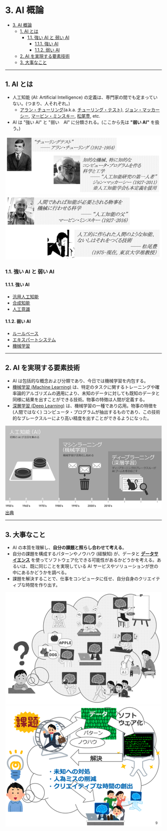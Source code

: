# 3. AI 概論

- [3. AI 概論](#3-ai-概論)
  - [1. AI とは](#1-ai-とは)
    - [1.1. 強い AI と 弱い AI](#11-強い-ai-と-弱い-ai)
      - [1.1.1. 強い AI](#111-強い-ai)
      - [1.1.2. 弱い AI](#112-弱い-ai)
  - [2. AI を実現する要素技術](#2-ai-を実現する要素技術)
  - [3. 大事なこと](#3-大事なこと)


---


## 1. AI とは

* 人工知能 (AI: Artificial Intelligence) の定義は、専門家の間でも定まっていない。(つまり、人それぞれ。)
  * [アラン・チューリング](https://ja.wikipedia.org/wiki/%E3%82%A2%E3%83%A9%E3%83%B3%E3%83%BB%E3%83%81%E3%83%A5%E3%83%BC%E3%83%AA%E3%83%B3%E3%82%B0)(a.k.a. [チューリング・テスト](https://ja.wikipedia.org/wiki/%E3%83%81%E3%83%A5%E3%83%BC%E3%83%AA%E3%83%B3%E3%82%B0%E3%83%BB%E3%83%86%E3%82%B9%E3%83%88)), [ジョン・マッカーシー](https://ja.wikipedia.org/wiki/%E3%82%B8%E3%83%A7%E3%83%B3%E3%83%BB%E3%83%9E%E3%83%83%E3%82%AB%E3%83%BC%E3%82%B7%E3%83%BC), [マービン・ミンスキー](https://ja.wikipedia.org/wiki/%E3%83%9E%E3%83%BC%E3%83%93%E3%83%B3%E3%83%BB%E3%83%9F%E3%83%B3%E3%82%B9%E3%82%AD%E3%83%BC), [松尾豊](https://ja.wikipedia.org/wiki/%E6%9D%BE%E5%B0%BE%E8%B1%8A), etc.
* AI は "強い AI" と "弱い　AI" に分類される。(ここから先は __"弱い AI"__ を扱う。)


![アラン・チューリング, ジョン・マッカーシー](./assets/images/what-is-ai-00001.png)
![マービン・ミンスキー, 松尾豊](./assets/images/what-is-ai-00002.png)


### 1.1. 強い AI と 弱い AI

#### 1.1.1. 強い AI

* [汎用人工知能](https://e-words.jp/w/%E6%B1%8E%E7%94%A8%E4%BA%BA%E5%B7%A5%E7%9F%A5%E8%83%BD.html)
* [合成知能](https://www.weblio.jp/content/%E5%90%88%E6%88%90%E7%9F%A5%E8%83%BD)
* [人工意識](https://ja.wikipedia.org/wiki/%E4%BA%BA%E5%B7%A5%E6%84%8F%E8%AD%98)

#### 1.1.2. 弱い AI

* [ルールベース](https://aisaas.pkshatech.com/cx-journal/article/rule-based/)
* [エキスパートシステム](https://ja.wikipedia.org/wiki/%E3%82%A8%E3%82%AD%E3%82%B9%E3%83%91%E3%83%BC%E3%83%88%E3%82%B7%E3%82%B9%E3%83%86%E3%83%A0)
* [機械学習](https://ja.wikipedia.org/wiki/%E6%A9%9F%E6%A2%B0%E5%AD%A6%E7%BF%92)


---


## 2. AI を実現する要素技術

* AI は包括的な概念および分類であり、今日では機械学習を内包する。
* [機械学習 (Machine Learning)](https://ja.wikipedia.org/wiki/%E6%A9%9F%E6%A2%B0%E5%AD%A6%E7%BF%92) は、特定のタスクに関するトレーニングや確率論的アルゴリズムの適用により、未知のデータに対しても既知のデータと同様に結果を出すことができる技術。物事の特徴は人間が定義する。
* [深層学習 (Deep Learning)](https://ja.wikipedia.org/wiki/%E3%83%87%E3%82%A3%E3%83%BC%E3%83%97%E3%83%A9%E3%83%BC%E3%83%8B%E3%83%B3%E3%82%B0) は、機械学習の一種であり応用。物事の特徴を (人間ではなく) コンピュータ・プログラムが抽出するものであり、この技術的なブレークスルーにより高い精度を出すことができるようになった。

![人工知能、機械学習、ディープラーニングの違いとは](./assets/images/whats-difference-artificial-intelligence-machine-learning-deep-learning-ai.png)
[出典](https://blogs.nvidia.co.jp/2016/08/09/whats-difference-artificial-intelligence-machine-learning-deep-learning-ai/)


---


## 3. 大事なこと

* AI の本質を理解し、__自分の課題と照らし合わせて考える__。
* 自分の課題を構成するパターンやノウハウ (経験知) が、データと __[データサイエンス](https://ja.wikipedia.org/wiki/%E3%83%87%E3%83%BC%E3%82%BF%E3%82%B5%E3%82%A4%E3%82%A8%E3%83%B3%E3%82%B9)__ を使ってソフトウェア化できる可能性があるかどうかを考える。あるいは、既に同じことを実現している AI サービスやソリューションが世の中にあるかどうかを調べる。
* 課題を解決することで、仕事をコンピュータに任せ、自分自身のクリエイティブな時間を作り出す。

[![大事なことはこういうことではなく](./assets/images/important-things-00001.png)](./assets/images/important-things-00001.png)
[![こういうこと](./assets/images/important-things-00002.png)](./assets/images/important-things-00002.png)
